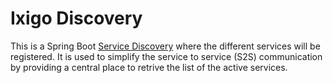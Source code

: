 # Ixigo Discovery

This is a Spring Boot [Service Discovery](https://cloud.spring.io/spring-cloud-netflix/reference/html/#spring-cloud-eureka-server) where the different services will be registered. It is used to simplify the service to service (S2S) communication by providing a central place to retrive the list of the active services.
